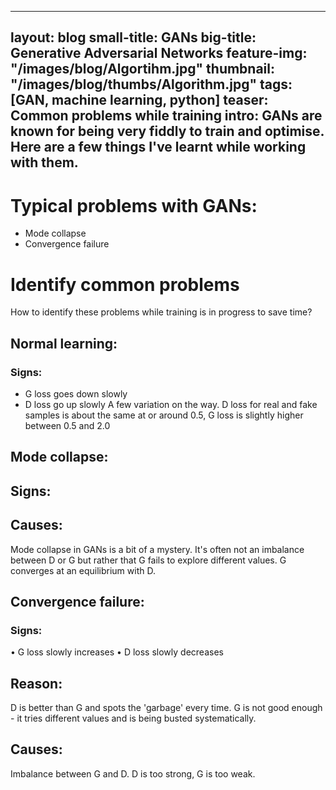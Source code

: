 
---
layout: blog
small-title: GANs
big-title: Generative Adversarial Networks
feature-img: "/images/blog/Algortihm.jpg"
thumbnail: "/images/blog/thumbs/Algorithm.jpg"
tags: [GAN, machine learning, python]
teaser: Common problems while training
intro: GANs are known for being very fiddly to train and optimise. Here are a few things I've learnt while working with them.
---


# Typical problems with GANs:
- Mode collapse
- Convergence failure


# Identify common problems
How to identify these problems while training is in progress to save time?

## Normal learning:
### Signs:
- G loss goes down slowly
- D loss go up slowly
A few variation on the way. 
D loss for real and fake samples is about the same at or around 0.5, G loss is slightly higher between 0.5 and 2.0

## Mode collapse:
## Signs:
## Causes:
Mode collapse in GANs is a bit of a mystery. It's often not an imbalance between D or G but rather that G fails to explore different values. G converges at an equilibrium with D.

## Convergence failure:
### Signs: 
• G loss slowly increases
• D loss slowly decreases

## Reason: 
D is better than G and spots the 'garbage' every time. G is not good enough - it tries different values and is being busted systematically.
## Causes:
Imbalance between G and D. D is too strong, G is too weak.


```python

```
